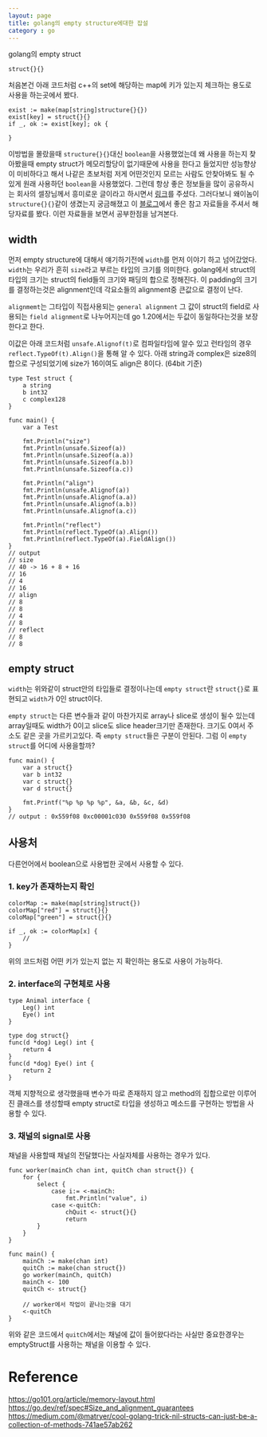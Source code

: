 ```yaml
---
layout: page
title: golang의 empty structure에대한 잡설
category : go
---
```

golang의 empty struct
```golang
struct{}{}
```

처음본건 아래 코드처럼 c++의 set에 해당하는 map에 키가 있는지 체크하는 용도로 사용을 하는곳에서 봤다.

```golang
exist := make(map[string]structure{}{})
exist[key] = struct{}{}
if _, ok := exist[key]; ok {

}
```
이방법을 몰랐을때 `structure{}{}`대신 `boolean`을 사용했었는데 왜 사용을 하는지 찾아봤을때 empty struct가 메모리할당이 없기때문에 사용을 한다고 들었지만 성능향상이 미비하다고 해서 나같은 초보처럼 저게 어떤것인지 모르는 사람도 안찾아봐도 될 수 있게 원래 사용하던 `boolean`을 사용했었다. 그런데 항상 좋은 정보들을 많이 공유하시는 회사의 셀장님께서 흥미로운 글이라고 하시면서 [링크](https://www.reddit.com/r/golang/comments/gnge5m/stop_using_mapstringstruct_for_existence_checks/)를 주셨다. 그러다보니 왜이놈이 `structure{}{}`같이 생겼는지 궁금해졌고 이 [블로그](https://aidanbae.github.io/code/golang/emptystruct/)에서 좋은 참고 자료들을 주셔서 해당자료를 봤다. 
이런 자료들을 보면서 공부한점을 남겨본다.

## width

먼저 empty structure에 대해서 얘기하기전에 `width`를 먼저 이야기 하고 넘어갔었다.
`width`는 우리가 흔히 `size`라고 부르는 타입의 크기를 의미한다. golang에서 struct의 타입의 크기는 struct의 field들의 크기와 패딩의 합으로 정해진다. 이 padding의 크기를 결정하는것은 alignment인데 각요소들의 alignment중 큰값으로 결정이 난다.

`alignmemt`는 그타입이 직접사용되는 `general alignment` 그 값이 struct의 field로 사용되는 `field alignment`로 나누어지는데 go 1.20에서는 두값이 동일하다는것을 보장한다고 한다.

이값은 아래 코드처럼 `unsafe.Alignof(t)`로 컴파일타임에 알수 있고 런타임의 경우 `reflect.TypeOf(t).Align()`을 통해 알 수 있다. 아래 string과 complex은 size8의 합으로 구성되었기에 size가 16이여도 align은 8이다. (64bit 기준)

```golang
type Test struct {
	a string
	b int32
	c complex128
}

func main() {
	var a Test

	fmt.Println("size")
	fmt.Println(unsafe.Sizeof(a))
	fmt.Println(unsafe.Sizeof(a.a))
	fmt.Println(unsafe.Sizeof(a.b))
	fmt.Println(unsafe.Sizeof(a.c))

	fmt.Println("align")
	fmt.Println(unsafe.Alignof(a))
	fmt.Println(unsafe.Alignof(a.a))
	fmt.Println(unsafe.Alignof(a.b))
	fmt.Println(unsafe.Alignof(a.c))

	fmt.Println("reflect")
	fmt.Println(reflect.TypeOf(a).Align())
	fmt.Println(reflect.TypeOf(a).FieldAlign())
}
// output
// size
// 40 -> 16 + 8 + 16
// 16
// 4
// 16
// align
// 8
// 8
// 4
// 8
// reflect
// 8
// 8
```

## empty struct 
`width`는 위와같이 struct안의 타입들로 결정이나는데 `empty struct`란 `struct{}`로  표현되고 `width`가 0인 struct이다.

`empty struct`는 다른 변수들과 같이 마찬가지로 array나 slice로 생성이 될수 있는데 array일때도 width가 0이고 slice도 slice header크기만 존재한다.
크기도 0여서 주소도 같은 곳을 가르키고있다. 즉 `empty struct`들은 구분이 안된다.
그럼 이 `empty struct`를 어디에 사용을할까?


```golang 
func main() {
	var a struct{}
	var b int32
	var c struct{}
	var d struct{}

	fmt.Printf("%p %p %p %p", &a, &b, &c, &d)
}
// output : 0x559f08 0xc00001c030 0x559f08 0x559f08
```

## 사용처
다른언어에서 boolean으로 사용법한 곳에서 사용할 수 있다.
### 1. key가 존재하는지 확인

```golang
colorMap := make(map[string]struct{})
colorMap["red"] = struct{}{}
coloMap["green"] = struct{}{}

if _, ok := colorMap[x] {
	//
}
```

위의 코드처럼 어떤 키가 있는지 없는 지 확인하는 용도로 사용이 가능하다.

### 2. interface의 구현체로 사용

```golang
type Animal interface {
	Leg() int
	Eye() int
}

type dog struct{}
func(d *dog) Leg() int {
	return 4
}
func(d *dog) Eye() int {
	return 2
}
```

객체 지향적으로 생각했을때 변수가 따로 존재하지 않고 method의 집합으로만 이루어진 클래스를 생성할때 empty struct로 타입을 생성하고 메소드를 구현하는 방법을 사용할 수 있다.

### 3. 채널의 signal로 사용

채널을 사용할때 채널의 전달했다는 사실자체를 사용하는 경우가 있다.

```golang
func worker(mainCh chan int, quitCh chan struct{}) {
	for {
		select {
			case i:= <-mainCh:
				fmt.Println("value", i)
			case <-quitCh:
				chQuit <- struct{}{}
				return
		}
	}
}

func main() {
	mainCh := make(chan int)
	quitCh := make(chan struct{})
	go worker(mainCh, quitCh)
	mainCh <- 100
	quitCh <- struct{}
	
	// worker에서 작업이 끝나는것을 대기
	<-quitCh
}
```
위와 같은 코드에서 `quitCh`에서는 채널에 값이 들어왔다라는 사실만 중요한경우는 emptyStruct를 사용하는 채널을 이용할 수 있다.


# Reference
https://go101.org/article/memory-layout.html
https://go.dev/ref/spec#Size_and_alignment_guarantees
https://medium.com/@matryer/cool-golang-trick-nil-structs-can-just-be-a-collection-of-methods-741ae57ab262
